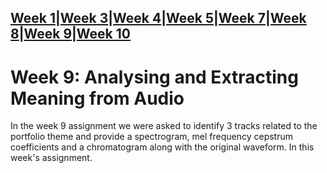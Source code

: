 [Week 1](Week1.md)|[Week 3](Week3.md)|[Week 4](Week4.md)|[Week 5](Week5.md)|[Week 7](Week7.md)|[Week 8](Week8.md)|[Week 9](Week9.md)|[Week 10](Week10.md)
---
# Week 9: Analysing and Extracting Meaning from Audio
In the week 9 assignment we were asked to identify 3 tracks related to the portfolio theme and provide a spectrogram, mel frequency cepstrum coefficients and a chromatogram along with the original waveform. In this week's assignment.
